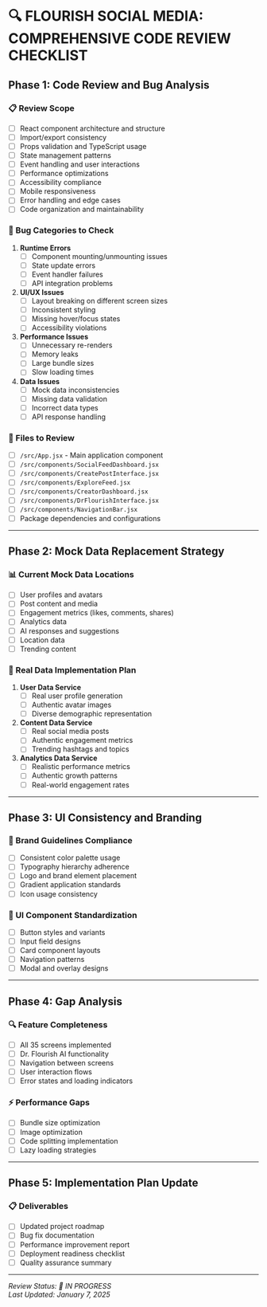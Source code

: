 # 🔍 **FLOURISH SOCIAL MEDIA: COMPREHENSIVE CODE REVIEW CHECKLIST**

## **Phase 1: Code Review and Bug Analysis**

### **📋 Review Scope**
- [ ] React component architecture and structure
- [ ] Import/export consistency
- [ ] Props validation and TypeScript usage
- [ ] State management patterns
- [ ] Event handling and user interactions
- [ ] Performance optimizations
- [ ] Accessibility compliance
- [ ] Mobile responsiveness
- [ ] Error handling and edge cases
- [ ] Code organization and maintainability

### **🐛 Bug Categories to Check**
1. **Runtime Errors**
   - [ ] Component mounting/unmounting issues
   - [ ] State update errors
   - [ ] Event handler failures
   - [ ] API integration problems

2. **UI/UX Issues**
   - [ ] Layout breaking on different screen sizes
   - [ ] Inconsistent styling
   - [ ] Missing hover/focus states
   - [ ] Accessibility violations

3. **Performance Issues**
   - [ ] Unnecessary re-renders
   - [ ] Memory leaks
   - [ ] Large bundle sizes
   - [ ] Slow loading times

4. **Data Issues**
   - [ ] Mock data inconsistencies
   - [ ] Missing data validation
   - [ ] Incorrect data types
   - [ ] API response handling

### **🎯 Files to Review**
- [ ] `/src/App.jsx` - Main application component
- [ ] `/src/components/SocialFeedDashboard.jsx`
- [ ] `/src/components/CreatePostInterface.jsx`
- [ ] `/src/components/ExploreFeed.jsx`
- [ ] `/src/components/CreatorDashboard.jsx`
- [ ] `/src/components/DrFlourishInterface.jsx`
- [ ] `/src/components/NavigationBar.jsx`
- [ ] Package dependencies and configurations

---

## **Phase 2: Mock Data Replacement Strategy**

### **📊 Current Mock Data Locations**
- [ ] User profiles and avatars
- [ ] Post content and media
- [ ] Engagement metrics (likes, comments, shares)
- [ ] Analytics data
- [ ] AI responses and suggestions
- [ ] Location data
- [ ] Trending content

### **🔄 Real Data Implementation Plan**
1. **User Data Service**
   - [ ] Real user profile generation
   - [ ] Authentic avatar images
   - [ ] Diverse demographic representation

2. **Content Data Service**
   - [ ] Real social media posts
   - [ ] Authentic engagement metrics
   - [ ] Trending hashtags and topics

3. **Analytics Data Service**
   - [ ] Realistic performance metrics
   - [ ] Authentic growth patterns
   - [ ] Real-world engagement rates

---

## **Phase 3: UI Consistency and Branding**

### **🎨 Brand Guidelines Compliance**
- [ ] Consistent color palette usage
- [ ] Typography hierarchy adherence
- [ ] Logo and brand element placement
- [ ] Gradient application standards
- [ ] Icon usage consistency

### **📱 UI Component Standardization**
- [ ] Button styles and variants
- [ ] Input field designs
- [ ] Card component layouts
- [ ] Navigation patterns
- [ ] Modal and overlay designs

---

## **Phase 4: Gap Analysis**

### **🔍 Feature Completeness**
- [ ] All 35 screens implemented
- [ ] Dr. Flourish AI functionality
- [ ] Navigation between screens
- [ ] User interaction flows
- [ ] Error states and loading indicators

### **⚡ Performance Gaps**
- [ ] Bundle size optimization
- [ ] Image optimization
- [ ] Code splitting implementation
- [ ] Lazy loading strategies

---

## **Phase 5: Implementation Plan Update**

### **📋 Deliverables**
- [ ] Updated project roadmap
- [ ] Bug fix documentation
- [ ] Performance improvement report
- [ ] Deployment readiness checklist
- [ ] Quality assurance summary

---

*Review Status: 🔄 IN PROGRESS*  
*Last Updated: January 7, 2025*

